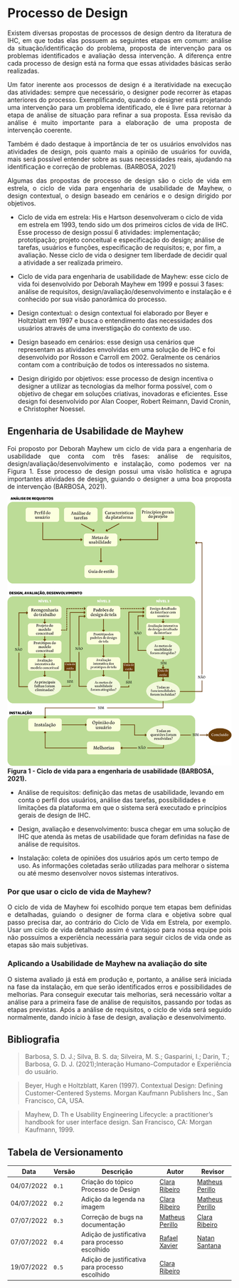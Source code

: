 # Processo de Design
<div style="text-align: justify">
<p>
Existem diversas propostas de processos de design dentro da literatura de IHC, em que todas elas possuem as seguintes etapas em comum: análise da situação/identificação do problema, proposta de intervenção para os problemas identificados e avaliação dessa intervenção. A diferença entre cada processo de design está na forma que essas atividades básicas serão realizadas.
</p>

<p>
Um fator inerente aos processos de design é a iteratividade na execução das atividades: sempre que necessário, o designer pode recorrer às etapas anteriores do processo. Exemplificando, quando o designer está projetando uma intervenção para um problema identificado, ele é livre para retornar à etapa de análise de situação para refinar a sua proposta. Essa revisão da análise é muito importante para a elaboração de uma proposta de intervenção coerente.
</p>

<p>
Também é dado destaque à importância de ter os usuários envolvidos nas atividades de design, pois quanto mais a opinião de usuários for ouvida, mais será possível entender sobre as suas necessidades reais, ajudando na identificação e correção de problemas. (BARBOSA, 2021)
</p>

<p>
Algumas das propostas de processo de design são o ciclo de vida em estrela, o ciclo de vida para engenharia de usabilidade de Mayhew, o design contextual, o design baseado em cenários e o design dirigido por objetivos.
</p>
</div>

* Ciclo de vida em estrela: His e Hartson desenvolveram o ciclo de vida em estrela em 1993, tendo sido um dos primeiros ciclos de vida de IHC. Esse processo de design possuí 6 atividades: implementação; prototipação; projeto conceitual e especificação do design; análise de tarefas, usuários e funções, especificação de requisitos; e, por fim, a avaliação. Nesse ciclo de vida o designer tem liberdade de decidir qual a atividade a ser realizada primeiro.

* Ciclo de vida para engenharia de usabilidade de Mayhew: esse ciclo de vida foi desenvolvido por Deborah Mayhew em 1999 e possui 3 fases: análise de requisitos, design/avaliação/desenvolvimento e instalação e é conhecido por sua visão panorâmica do processo.

* Design contextual: o design contextual foi elaborado por Beyer e Holtzblatt em 1997 e busca o entendimento das necessidades dos usuários através de uma inverstigação do contexto de uso.

* Design baseado em cenários: esse design usa cenários que representam as atividades envolvidas em uma solução de IHC e foi desenvolvido por Rosson e Carroll em 2002. Geralmente os cenários contam com a contribuição de todos os interessados no sistema.

* Design dirigido por objetivos:  esse processo de design incentiva o designer a utilizar as tecnologias da melhor forma possível, com o objetivo de chegar em soluções criativas, inovadoras e eficientes. Esse design foi desenvolvido por Alan Cooper, Robert Reimann, David Cronin, e Christopher Noessel.

## Engenharia de Usabilidade de Mayhew

<div style="text-align: justify">
Foi proposto por Deborah Mayhew um ciclo de vida para a engenharia de usabilidade que conta com três fases: análise de requisitos, design/avaliação/desenvolvimento e instalação, como podemos ver na Figura 1. Esse processo de design possui uma visão holística e agrupa importantes atividades de design, guiando o designer a uma boa proposta de intervenção (BARBOSA, 2021). 
</div>

![Usabilidade Mayhew](../assets/UsabilidadeMayhew.png)
<b>Figura 1 - Ciclo de vida para a engenharia de usabilidade (BARBOSA, 2021).</b>

* Análise de requisitos: definição das metas de usabilidade, levando em conta o perfil dos usuários, análise das tarefas, possibilidades e limitações da plataforma em que o sistema será executado e princípios gerais de design de IHC.

* Design, avaliação e desenvolvimento: busca chegar em uma solução de IHC que atenda às metas de usabilidade que foram definidas na fase de análise de requisitos.

* Instalação: coleta de opiniões dos usuários após um certo tempo de uso. As informações coletadas serão utilizadas para melhorar o sistema ou até mesmo desenvolver novos sistemas interativos.

### Por que usar o ciclo de vida de Mayhew?

<div style="text-align: justify">
O ciclo de vida de Mayhew foi escolhido porque tem etapas bem definidas e detalhadas, guiando o designer de forma clara e objetiva sobre qual passo precisa dar, ao contrário do Ciclo de Vida em Estrela, por exemplo. Usar um ciclo de vida detalhado assim é vantajoso para nossa equipe pois não possuímos a experiência necessária para seguir ciclos de vida onde as etapas são mais subjetivas. 
</div>

### Aplicando a Usabilidade de Mayhew na avaliação do site

<div style="text-align: justify">
O sistema avaliado já está em produção e, portanto, a análise será iniciada na fase da instalação, em que serão identificados erros e possibilidades de melhorias. Para conseguir executar tais melhorias, será necessário voltar a análise para a primeira fase de análise de requisitos, passando por todas as etapas previstas. Após a análise de requisitos, o ciclo de vida será seguido normalmente, dando início à fase de design, avaliação e desenvolvimento.
</div>

## Bibliografia
> Barbosa, S. D. J.; Silva, B. S. da; Silveira, M. S.; Gasparini, I.; Darin, T.; Barbosa, G. D. J. (2021);Interação Humano-Computador e Experiência do usuário.

> Beyer, Hugh e Holtzblatt, Karen (1997). Contextual Design: Defining Customer-Centered Systems.
Morgan Kaufmann Publishers Inc., San Francisco, CA, USA.

> Mayhew, D. Th e Usability Engineering Lifecycle: a practitioner’s handbook for user interface design. San Francisco, CA: Morgan Kaufmann, 1999.

## Tabela de Versionamento

| Data | Versão | Descrição | Autor | Revisor |
| ---- | ------ | --------- | ----- | ------- |
| 04/07/2022 | `0.1`  | Criação do tópico Processo de Design | [Clara Ribeiro](https://github.com/clara-ribeiro) | [Matheus Perillo](https://github.com/MatheusPerillo)
| 04/07/2022 | `0.2`  | Adição da legenda na imagem | [Clara Ribeiro](https://github.com/clara-ribeiro) | [Matheus Perillo](https://github.com/MatheusPerillo)
| 07/07/2022 | `0.3`  | Correção de bugs na documentação | [Matheus Perillo](https://github.com/MatheusPerillo) | [Clara Ribeiro](https://github.com/clara-ribeiro)
| 07/07/2022 | `0.4`  | Adição de justificativa para processo escolhido | [Rafael Xavier](https://github.com/rafaelxavierr) | [Natan Santana](https://github.com/Neitan2001)
| 19/07/2022 | `0.5`  | Adição de justificativa para processo escolhido | [Clara Ribeiro](https://github.com/clara-ribeiro) |